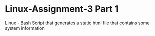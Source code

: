 # Linux-Assignment-3 Part 1
Linux - Bash Script that generates a static html file that contains some system information
